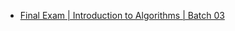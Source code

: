 - [Final Exam | Introduction to Algorithms | Batch 03](https://www.hackerrank.com/contests/final-exam-a-introduction-to-algorithms-a-batch-03/challenges)
